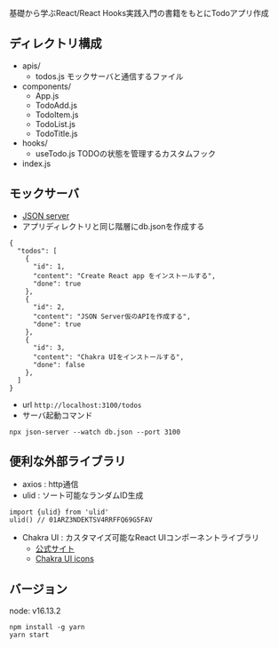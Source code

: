 基礎から学ぶReact/React Hooks実践入門の書籍をもとにTodoアプリ作成

## ディレクトリ構成
- apis/
    - todos.js モックサーバと通信するファイル
- components/
    - App.js
    - TodoAdd.js
    - TodoItem.js
    - TodoList.js
    - TodoTitle.js
- hooks/
    - useTodo.js TODOの状態を管理するカスタムフック
- index.js

## モックサーバ
- [JSON server](https://www.npmjs.com/package/json-server)
- アプリディレクトリと同じ階層にdb.jsonを作成する
```
{
  "todos": [
    {
      "id": 1,
      "content": "Create React app をインストールする",
      "done": true
    },
    {
      "id": 2,
      "content": "JSON Server仮のAPIを作成する",
      "done": true
    },
    {
      "id": 3,
      "content": "Chakra UIをインストールする",
      "done": false
    },
  ]
}
```
- url `http://localhost:3100/todos`
- サーバ起動コマンド
```
npx json-server --watch db.json --port 3100
```

## 便利な外部ライブラリ
- axios : http通信
- ulid : ソート可能なランダムID生成
```
import {ulid} from 'ulid'
ulid() // 01ARZ3NDEKTSV4RRFFQ69G5FAV
```
- Chakra UI : カスタマイズ可能なReact UIコンポーネントライブラリ
    - [公式サイト](https://chakra-ui.com)
    - [Chakra UI icons](https://chakra-ui.com/docs/media-and-icons/icon)

## バージョン
node: v16.13.2
```
npm install -g yarn
yarn start
```
